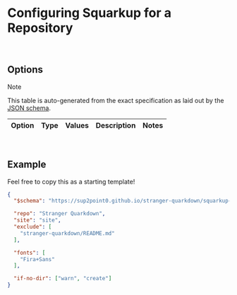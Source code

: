 # Configuring Squarkup for a Repository
<!-- #SQUARK dead!
| dest = docs/squarkup/config
| desc =
-->


<br>


## Options

> [!Note]
> This table is auto-generated from the exact specification as laid out by the [JSON schema](../squarkdown/resources/squarkup-schema.json).

| Option | Type | Values | Description | Notes |
| :----- | :--- | :----- | :---------- | :---- |
<!-- #SQUARK inject? -->
<!-- #SQUARK inject. -->


<br>


## Example

Feel free to copy this as a starting template!

```json
{
  "$schema": "https://sup2point0.github.io/stranger-quarkdown/squarkup-schema.json",

  "repo": "Stranger Quarkdown",
  "site": "site",
  "exclude": [
    "stranger-quarkdown/README.md"
  ],

  "fonts": [
    "Fira+Sans"
  ],

  "if-no-dir": ["warn", "create"]
}
```
